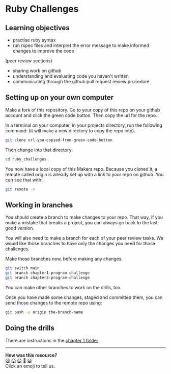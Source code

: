 # Ruby Challenges

## Learning objectives
- practise ruby syntax
- run rspec files and interpret the error message to make informed changes to improve the code

(peer review sections) 
- sharing work on github
- understanding and evaluating code you haven't written
- communicating through the github pull request review procedure

## Setting up on your own computer

Make a fork of this repository. Go to your copy of this repo on your github account and click the green code button. Then copy the url for the repo.  

In a terminal on your computer, in your projects directory, run the following command: (it will make a new directory to copy the repo into).

```bash
git clone url-you-copied-from-green-code-button
```

Then change into that directory:


```bash
cd ruby_challenges
```

You now have a local copy of this Makers repo. Because you cloned it, a remote called origin is already set up with a link to your repo on github. You can see that with:

```bash
git remote -v
```

## Working in branches

You should create a branch to make changes to your repo. That way, if you make a mistake that breaks a project, you can always go back to the last good version.

You will also need to make a branch for each of your peer review tasks. We would like those branches to have only the changes you need for those challenges.

Make those branches now, before making any changes:

```bash
git switch main
git branch chapter1-program-challenge
git branch chapter3-program-challenge
```

You can make other branches to work on the drills, too.

Once you have made some changes, staged and committed them, you can send those changes to the remote repo using:

```bash
git push -u origin the-branch-name
```

## Doing the drills

There are instructions in the [chapter 1 folder](./ruby_chapter_1_challenges/README.md)



<!-- BEGIN GENERATED SECTION DO NOT EDIT -->

---

**How was this resource?**  
[😫](https://airtable.com/shrUJ3t7KLMqVRFKR?prefill_Repository=makersacademy%2Fruby_challenges&prefill_File=README.md&prefill_Sentiment=😫) [😕](https://airtable.com/shrUJ3t7KLMqVRFKR?prefill_Repository=makersacademy%2Fruby_challenges&prefill_File=README.md&prefill_Sentiment=😕) [😐](https://airtable.com/shrUJ3t7KLMqVRFKR?prefill_Repository=makersacademy%2Fruby_challenges&prefill_File=README.md&prefill_Sentiment=😐) [🙂](https://airtable.com/shrUJ3t7KLMqVRFKR?prefill_Repository=makersacademy%2Fruby_challenges&prefill_File=README.md&prefill_Sentiment=🙂) [😀](https://airtable.com/shrUJ3t7KLMqVRFKR?prefill_Repository=makersacademy%2Fruby_challenges&prefill_File=README.md&prefill_Sentiment=😀)  
Click an emoji to tell us.

<!-- END GENERATED SECTION DO NOT EDIT -->
